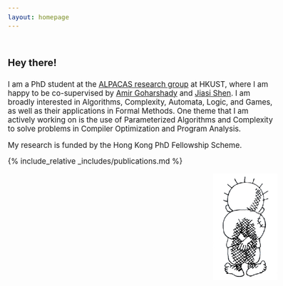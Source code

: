 ```yaml
---
layout: homepage
---
```


<style>
  body {
    zoom: 1.2; /* Scales the entire page by 120% */
  }
</style>

# <font size = "4">Hey there!</font>

I am a PhD student at the [ALPACAS research group](https://amir.goharshady.com/alpacas-research-group) at HKUST, where I am happy to be co-supervised by [Amir Goharshady](https://amir.goharshady.com/) and [Jiasi Shen](https://shenjiasi.com/). I am broadly interested in Algorithms, Complexity, Automata, Logic, and Games, as well as their applications in Formal Methods. One theme that I am actively working on is the use of Parameterized Algorithms and Complexity to solve problems in Compiler Optimization and Program Analysis.

My research is funded by the Hong Kong PhD Fellowship Scheme.

{% include_relative _includes/publications.md %}

<a href="https://en.wikipedia.org/wiki/Handala" target="_blank" style="float: right;">
  <img src="assets/img/Handala.gif" style="width: 120px; height: auto;" alt="Handala"/>
</a>